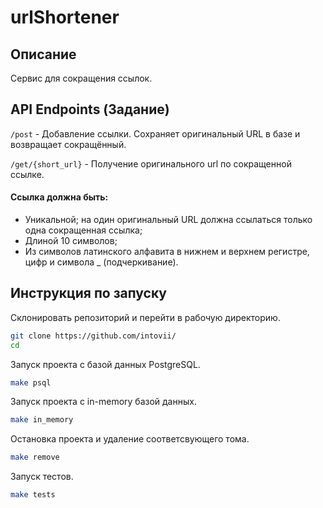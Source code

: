 # urlShortener
## Описание
Сервис для сокращения ссылок. 

## API Endpoints (Задание)
`/post` - Добавление ссылки.
Сохраняет оригинальный URL в базе и возвращает сокращённый.

`/get/{short_url}` - Получение оригинального url по сокращенной ссылке.

#### Ссылка должна быть:
- Уникальной; на один оригинальный URL должна ссылаться только одна сокращенная ссылка;
- Длиной 10 символов;
- Из символов латинского алфавита в нижнем и верхнем регистре, цифр и символа _ (подчеркивание).

## Инструкция по запуску
Склонировать репозиторий и перейти в рабочую директорию.
``` bash
git clone https://github.com/intovii/
cd 
```
Запуск проекта с базой данных PostgreSQL.
``` bash
make psql
```
Запуск проекта с in-memory базой данных.
``` bash
make in_memory
```
Остановка проекта и удаление соответсвующего тома.
``` bash
make remove
```
Запуск тестов.
``` bash
make tests
```
